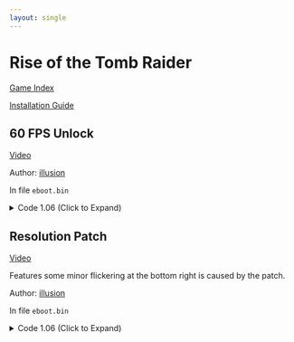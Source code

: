 ```yaml
---
layout: single
---
```


# Rise of the Tomb Raider

[Game Index](/patch/#ps4)

[Installation Guide](https://illusion0001.github.io/install-instructions/)

## 60 FPS Unlock

[Video](https://youtu.be/xnPVxnp5NHw)

Author: [illusion](https://twitter.com/illusion0002)

In file `eboot.bin`

<details>
<summary>Code 1.06 (Click to Expand)</summary>

{% highlight yml %}
- game: "Rise of the Tomb Raider"
  app_ver: "01.06"
  patch_ver: "1.0"
  name: "60 FPS Unlock"
  author: "illusion"
  note: "CPU Limited in some areas."
  arch: generic_orbis
  enabled: False # Todo: move this to a separate file
  patch_list:
        - [ bytes, 0x49226C, "31 F6" ]
{% endhighlight %}

</details>

## Resolution Patch

[Video](https://youtu.be/xnPVxnp5NHw)

Features some minor flickering at the bottom right is caused by the patch.

Author: [illusion](https://twitter.com/illusion0002)

In file `eboot.bin`

<details>
<summary>Code 1.06 (Click to Expand)</summary>

{% highlight yml %}
- game: "Rise of the Tomb Raider"
  app_ver: "01.06"
  patch_ver: "1.0"
  name: "Resolution Patch"
  author: "illusion"
  note:
  arch: generic_orbis
  enabled: False # Todo: move this to a separate file
  patch_list:
        # Base
        # This game creates a separate container for resolution
        # Which means we can set this to whatever res we want.
        # At least it's true for tr3/tr11 anyway.
        - [ bytes, 0x4AC076, "00 05 00 00" ]
        - [ bytes, 0x4AC082, "D0 02 00 00" ]
{% endhighlight %}

</details>
